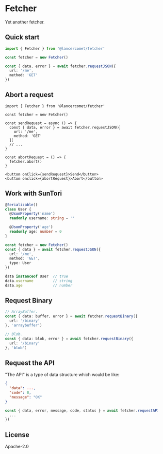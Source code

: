# Fetcher

Yet another fetcher.

## Quick start

```ts
import { Fetcher } from '@lancercomet/fetcher'

const fetcher = new Fetcher()

const { data, error } = await fetcher.requestJSON({
  url: '/me',
  method: 'GET'
})
```

## Abort a request

```tsx
import { Fetcher } from '@lancercomet/fetcher'

const fetcher = new Fetcher()

const sendRequest = async () => {
  const { data, error } = await fetcher.requestJSON({
    url: '/me',
    method: 'GET'
  })
  // ...
}

const abortRequest = () => {
  fetcher.abort()
}

<button onClick={sendRequest}>Send</button>
<button onclick={abortRequest}>Abort</button>
```

## Work with SunTori

```ts
@Serializable()
class User {
  @JsonProperty('name')
  readonly username: string = ''

  @JsonProperty('age')
  readonly age: number = 0
}

const fetcher = new Fetcher()
const { data } = await fetcher.requestJSON({
  url: '/me',
  method: 'GET',
  type: User
})

data instanceof User  // true
data.username         // string
data.age              // number
```

## Request Binary

```ts
// ArrayBuffer.
const { data: buffer, error } = await fetcher.requestBinary({
  url: '/binary'
}, 'arraybuffer')

// Blob.
const { data: blob, error } = await fetcher.requestBinary({
  url: '/binary'
}, 'blob') 
```

## Request the API

"The API" is a type of data structure which would be like:

```json
{
  "data": ...,
  "code": 0,
  "message": "OK"
}
```

```ts
const { data, error, message, code, status } = await fetcher.requestAPI({
  ...
})
```

## License

Apache-2.0
